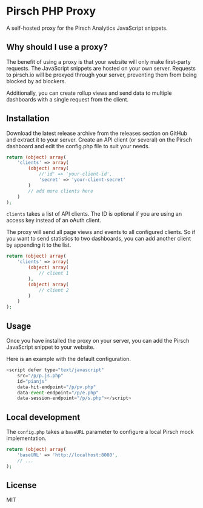 # Pirsch PHP Proxy

A self-hosted proxy for the Pirsch Analytics JavaScript snippets.

## Why should I use a proxy?

The benefit of using a proxy is that your website will only make first-party requests. The JavaScript snippets are hosted on your own server. Requests to pirsch.io will be proxyed through your server, preventing them from being blocked by ad blockers.

Additionally, you can create rollup views and send data to multiple dashboards with a single request from the client.

## Installation

Download the latest release archive from the releases section on GitHub and extract it to your server. Create an API client (or several) on the Pirsch dashboard and edit the config.php file to suit your needs.

```php
return (object) array(
    'clients' => array(
        (object) array(
            //'id' => 'your-client-id',
            'secret' => 'your-client-secret'
        )
        // add more clients here
    )
);
```

`clients` takes a list of API clients. The ID is optional if you are using an access key instead of an oAuth client.

The proxy will send all page views and events to all configured clients. So if you want to send statistics to two dashboards, you can add another client by appending it to the list.

```php
return (object) array(
    'clients' => array(
        (object) array(
            // client 1
        ),
        (object) array(
            // client 2
        )
    )
);
```

## Usage

Once you have installed the proxy on your server, you can add the Pirsch JavaScript snippet to your website.

Here is an example with the default configuration.

```JavaScript
<script defer type="text/javascript"
    src="/p/p.js.php"
    id="pianjs"
    data-hit-endpoint="/p/pv.php"
    data-event-endpoint="/p/e.php"
    data-session-endpoint="/p/s.php"></script>
```

## Local development

The `config.php` takes a `baseURL` parameter to configure a local Pirsch mock implementation.

```php
return (object) array(
    'baseURL' => 'http://localhost:8080',
    // ...
);
```

## License

MIT
